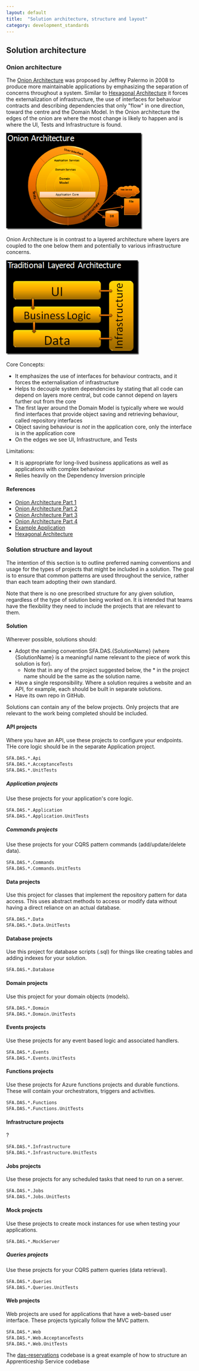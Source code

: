 ```yaml
---
layout: default
title:  "Solution architecture, structure and layout"
category: development_standards
---
```


## Solution architecture

### Onion architecture

The [Onion Architecture](http://jeffreypalermo.com/blog/the-onion-architecture-part-1/) was proposed by Jeffrey Palermo in 2008 to produce more maintainable applications by emphasizing the separation of concerns throughout a system. Similar to [Hexagonal Architecture](https://en.wikipedia.org/wiki/Hexagonal_architecture_(software)) it forces the externalization of infrastructure, the use of interfaces for behaviour contracts and describing dependencies that only "flow" in one direction, toward the centre and the Domain Model. In the Onion architecture the edges of the onion are where the most change is likely to happen and is where the UI, Tests and Infrastructure is found. 

![](images/OnionArchitecture.png)

Onion Architecture is in contrast to a layered architecture where layers are coupled to the one below them and potentially to various infrastructure concerns.

![](images/LayeredArchitecture.png)

Core Concepts:

* It emphasizes the use of interfaces for behaviour contracts, and it forces the externalisation of infrastructure
* Helps to decouple system dependencies by stating that all code can depend on layers more central, but code cannot depend on layers further out from the core
* The first layer around the Domain Model is typically where we would find interfaces that provide object saving and retrieving behaviour, called repository interfaces
* Object saving behaviour is *not* in the application core, only the interface is in the application core
* On the edges we see UI, Infrastructure, and Tests

Limitations:

* It is appropriate for long-lived business applications as well as applications with complex behaviour
* Relies heavily on the Dependency Inversion principle

#### References

* [Onion Architecture Part 1](http://jeffreypalermo.com/blog/the-onion-architecture-part-1/)
* [Onion Architecture Part 2](https://jeffreypalermo.com/2008/07/the-onion-architecture-part-2/)
* [Onion Architecture Part 3](https://jeffreypalermo.com/2008/08/the-onion-architecture-part-3/)
* [Onion Architecture Part 4](https://jeffreypalermo.com/2013/08/onion-architecture-part-4-after-four-years/)
* [Example Application](https://bitbucket.org/jeffreypalermo/onion-architecture/src/default/)
* [Hexagonal Architecture](https://en.wikipedia.org/wiki/Hexagonal_architecture_(software))

### Solution structure and layout

The intention of this section is to outline preferred naming conventions and usage for the types of projects that might be included in a solution. The goal is to ensure that common patterns are used throughout the service, rather than each team adopting their own standard.

Note that there is no one prescribed structure for any given solution, regardless of the type of solution being worked on. It is intended that teams have the flexibility they need to include the projects that are relevant to them.

#### Solution
Wherever possible, solutions should:
* Adopt the naming convention SFA.DAS.{SolutionName} (where {SolutionName} is a meaningful name relevant to the piece of work this solution is for).
  * Note that in any of the project suggested below, the * in the project name should be the same as the solution name.
* Have a single responsibility. Where a solution requires a website and an API, for example, each should be built in separate solutions.
* Have its own repo in GitHub.

Solutions can contain any of the below projects. Only projects that are relevant to the work being completed should be included.

#### API projects
Where you have an API, use these projects to configure your endpoints. THe core logic should be in the separate Application project.
```
SFA.DAS.*.Api
SFA.DAS.*.AcceptanceTests
SFA.DAS.*.UnitTests
```

##### Application projects
Use these projects for your application's core logic.
```
SFA.DAS.*.Application
SFA.DAS.*.Application.UnitTests
```

##### Commands projects
Use these projects for your CQRS pattern commands (add/update/delete data).
```
SFA.DAS.*.Commands
SFA.DAS.*.Commands.UnitTests
```

#### Data projects
Use this project for classes that implement the repository pattern for data access. This uses abstract methods to access or modify data without having a direct reliance on an actual database.
```
SFA.DAS.*.Data
SFA.DAS.*.Data.UnitTests
```

#### Database projects
Use this project for database scripts (.sql) for things like creating tables and adding indexes for your solution.
```
SFA.DAS.*.Database
```

#### Domain projects
Use this project for your domain objects (models).
```
SFA.DAS.*.Domain
SFA.DAS.*.Domain.UnitTests
```

#### Events projects
Use these projects for any event based logic and associated handlers.
```
SFA.DAS.*.Events
SFA.DAS.*.Events.UnitTests
```

#### Functions projects
Use these projects for Azure functions projects and durable functions. These will contain your orchestrators, triggers and activities.
```
SFA.DAS.*.Functions
SFA.DAS.*.Functions.UnitTests
```
#### Infrastructure projects
?
```
SFA.DAS.*.Infrastructure
SFA.DAS.*.Infrastructure.UnitTests
```

#### Jobs projects
Use these projects for any scheduled tasks that need to run on a server.
```
SFA.DAS.*.Jobs
SFA.DAS.*.Jobs.UnitTests
```

#### Mock projects
Use these projects to create mock instances for use when testing your applications.
```
SFA.DAS.*.MockServer
```

##### Queries projects
Use these projects for your CQRS pattern queries (data retrieval).
```
SFA.DAS.*.Queries
SFA.DAS.*.Queries.UnitTests
```

#### Web projects
Web projects are used for applications that have a web-based user interface. These projects typically follow the MVC pattern.
```
SFA.DAS.*.Web
SFA.DAS.*.Web.AcceptanceTests
SFA.DAS.*.Web.UnitTests
```

The [das-reservations](https://github.com/SkillsFundingAgency/das-reservations) codebase is a great example of how to structure an Apprenticeship Service codebase
